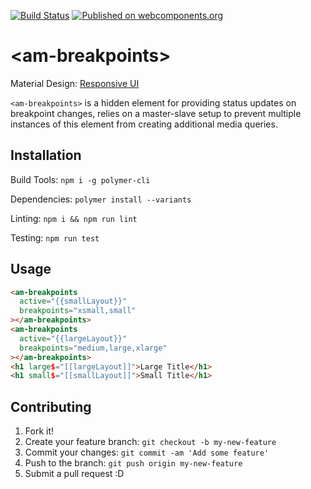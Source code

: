 [![Build Status](https://travis-ci.org/admwx7/am-breakpoints.svg?branch=master)](https://travis-ci.org/admwx7/am-breakpoints)
[![Published on webcomponents.org](https://img.shields.io/badge/webcomponents.org-published-blue.svg)](https://www.webcomponents.org/element/admwx7/am-breakpoints)

# &lt;am-breakpoints&gt;

  Material Design: [Responsive UI](https://material.io/guidelines/layout/responsive-ui.html#responsive-ui-breakpoints)

  `<am-breakpoints>` is a hidden element for providing status updates on breakpoint changes, relies on a master-slave
  setup to prevent multiple instances of this element from creating additional media queries.

## Installation

  Build Tools: `npm i -g polymer-cli`

  Dependencies: `polymer install --variants`

  Linting: `npm i && npm run lint`

  Testing: `npm run test`

## Usage

  <!---
  ```
  <custom-element-demo>
    <template>
      <script src="../webcomponentsjs/webcomponents-light.js"></script>
      <link rel="import" href="am-breakpoints.html">
      <style>
        [large], [small] {
          display: block;
        }
        h1 {
          display: none;
        }
      </style>
      <dom-bind>
        <template>
          <next-code-block></next-code-block>
        </template>
      </dom-bind>
    </template>
  </custom-element-demo>
  ```
  -->
  ```html
  <am-breakpoints
    active="{{smallLayout}}"
    breakpoints="xsmall,small"
  ></am-breakpoints>
  <am-breakpoints
    active="{{largeLayout}}"
    breakpoints="medium,large,xlarge"
  ></am-breakpoints>
  <h1 large$="[[largeLayout]]">Large Title</h1>
  <h1 small$="[[smallLayout]]">Small Title</h1>
  ```

## Contributing

  1. Fork it!
  2. Create your feature branch: `git checkout -b my-new-feature`
  3. Commit your changes: `git commit -am 'Add some feature'`
  4. Push to the branch: `git push origin my-new-feature`
  5. Submit a pull request :D
